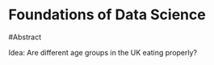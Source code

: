 # Foundations of Data Science

#Abstract

Idea: Are different age groups in the UK eating properly?
